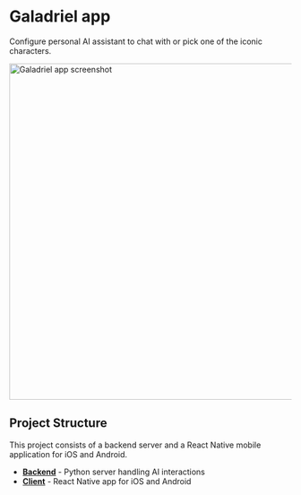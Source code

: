 # Galadriel app

Configure personal AI assistant to chat with or pick one of the iconic characters.

<img src="https://github.com/user-attachments/assets/cfa427cb-19eb-43c3-8528-584014be004d" height="600" alt="Galadriel app screenshot">


## Project Structure

This project consists of a backend server and a React Native mobile application for iOS and Android.


- **[Backend](./backend/README.md)** - Python server handling AI interactions
- **[Client](./client/README.md)** - React Native app for iOS and Android


